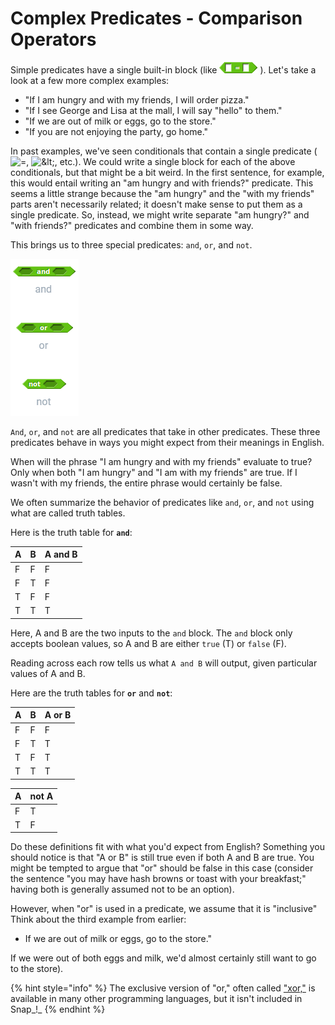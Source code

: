 # Complex Predicates - Comparison Operators

Simple predicates have a single built-in block \(like ![](../.gitbook/assets/image%20%2874%29.png) \). Let's take a look at a few more complex examples:

* "If I am hungry and with my friends, I will order pizza." 
* "If I see George and Lisa at the mall, I will say "hello" to them."
* "If we are out of milk or eggs, go to the store."
* "If you are not enjoying the party, go home."

 In past examples, we've seen conditionals that contain a single predicate \(![=](https://beautyjoy.github.io/bjc-r/img/blocks/equals.png), ![&amp;lt;](https://beautyjoy.github.io/bjc-r/img/blocks/less-than.png), etc.\). We could write a single block for each of the above conditionals, but that might be a bit weird. In the first sentence, for example, this would entail writing an "am hungry and with friends?" predicate. This seems a little strange because the "am hungry" and the "with my friends" parts aren't necessarily related; it doesn't make sense to put them as a single predicate. So, instead, we might write separate "am hungry?" and "with friends?" predicates and combine them in some way. 

This brings us to three special predicates: `and`, `or`, and `not`.

![](../.gitbook/assets/image%20%2843%29.png)

`And`, `or`, and `not` are all predicates that take in other predicates. These three predicates behave in ways you might expect from their meanings in English. 

When will the phrase "I am hungry and with my friends" evaluate to true? Only when both "I am hungry" and "I am with my friends" are true. If I wasn't with my friends, the entire phrase would certainly be false. 

We often summarize the behavior of predicates like `and`, `or`, and `not` using what are called truth tables. 

Here is the truth table for **`and`**:

| A | B | A and B |
| :--- | :--- | :--- |
| F | F | F |
| F | T | F |
| T | F | F |
| T | T | T |

Here, A and B are the two inputs to the `and` block. The `and` block only accepts boolean values, so A and B are either `true` \(T\) or `false` \(F\). 

Reading across each row tells us what `A and B` will output, given particular values of A and B. 

Here are the truth tables for **`or`** and **`not`**:

| A | B | A or B |
| :--- | :--- | :--- |
| F | F | F |
| F | T | T |
| T | F | T |
| T | T | T |

| A | not A |
| :--- | :--- |
| F | T |
| T | F |

Do these definitions fit with what you'd expect from English? Something you should notice is that "A or B" is still true even if both A and B are true. You might be tempted to argue that "or" should be false in this case \(consider the sentence "you may have hash browns or toast with your breakfast;" having both is generally assumed not to be an option\). 

However, when "or" is used in a predicate, we assume that it is "inclusive"  Think about the third example from earlier:

* If we are out of milk or eggs, go to the store."

 If we were out of both eggs and milk, we'd almost certainly still want to go to the store\). 

{% hint style="info" %}
The exclusive version of "or," often called ["xor,"](http://en.wikipedia.org/wiki/Xor) is available in many other programming languages, but it isn't included in Snap_!_
{% endhint %}

